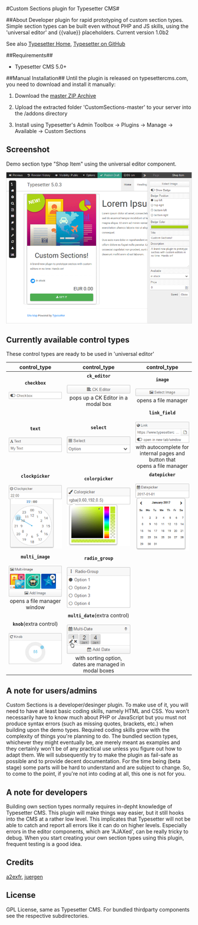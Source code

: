 #Custom Sections plugin for Typesetter CMS#


##About
Developer plugin for rapid prototyping of custom section types. Simple section types can be built even without PHP and JS skills, using the 'universal editor' and {{value}} placeholders. 
Current version 1.0b2 

See also [Typesetter Home](http://www.typesettercms.com), [Typesetter on GitHub](https://github.com/Typesetter/Typesetter)

##Requirements##
* Typesetter CMS 5.0+

##Manual Installation##
Until the plugin is released on typesettercms.com, you need to download and install it manually:

1. Download the [master ZIP Archive](https://github.com/juek/CustomSections/archive/master.zip)

2. Upload the extracted folder 'CustomSections-master' to your server into the /addons directory

3. Install using Typesetter's Admin Toolbox -> Plugins -> Manage -> Available -> Custom Sections

## Screenshot
Demo section type "Shop Item" using the universal editor component.

![Screenshot](/screenshot-01.png?raw=true)

## Currently available control types
These control types are ready to be used in 'universal editor'

| control_type | control_type | control_type |
| :---: | :---: | :---: |
| **`checkbox`**<br/><br/> ![Screenshot](/docs/controls/checkbox.png?raw=true) | **`ck_editor`**<br/><br/> ![Screenshot](/docs/controls/ck_editor.png?raw=true)<br/>pops up a CK Editor in a modal box | **`image`**<br/><br/>![Screenshot](/docs/controls/image.png?raw=true)<br/>opens a file manager |
| **`text`**<br/><br/>![Screenshot](/docs/controls/text.png?raw=true) | **`select`**<br/><br/>![Screenshot](/docs/controls/select.png?raw=true) | **`link_field`**<br/><br/>![Screenshot](/docs/controls/link_field.png?raw=true)<br/>with autocomplete for <br>internal pages and button that<br/> opens a file manager |
| **`clockpicker`**<br/><br/> ![Screenshot](/docs/controls/clockpicker.png?raw=true) | **`colorpicker`**<br/><br/>![Screenshot](/docs/controls/colorpicker.png?raw=true) | **`datepicker`**<br/><br/>![Screenshot](/docs/controls/datepicker.png?raw=true) |
| **`multi_image`**<br/><br/>![Screenshot](/docs/controls/multi_image.png?raw=true)<br/>opens a file manager window | **`radio_group`**<br/><br/>![Screenshot](/docs/controls/radio_group.png?raw=true) |  |
| **`knob`**(extra control)<br/><br/>![Screenshot](/docs/controls/knob.png?raw=true) | **`multi_date`**(extra control)<br/><br/>![Screenshot](/docs/controls/multi_date.png?raw=true)<br/>with sorting option, <br>dates are managed in modal boxes |  |

## A note for users/admins
Custom Sections is a developer/desinger plugin. To make use of it, you will need to have at least basic coding skills, namely HTML and CSS. You won't necessarily have to know much about PHP or JavaScript but you must not produce syntax errors (such as missing quotes, brackets, etc.) when building upon the demo types. Required coding skills grow with the complexity of things you're planning to do. The bundled section types, whichever they might eventually be, are merely meant as examples and they certainly won't be of any practical use unless you figure out how to adapt them. We will subsequently try to make the plugin as fail-safe as possible and to provide decent documentation. For the time being (beta stage) some parts will be hard to understand and are subject to change. 
So, to come to the point, if you're not into coding at all, this one is not for you.

## A note for developers
Building own section types normally requires in-depht knowledge of Typesetter CMS. This plugin will make things way easier, but it still hooks into the CMS at a rather low level. This implicates that Typesetter will not be able to catch and report all errors like it can do on higher levels. Especially errors in the editor components, which are 'AJAXed', can be really tricky to debug. When you start creating your own section types using this plugin, frequent testing is a good idea. 

## Credits
[a2exfr](http://my-sitelab.com/), [juergen](https://www.typesettercms.com/User/789)

## License
GPL License, same as Typesetter CMS. For bundled thirdparty components see the respective subdirectories.
